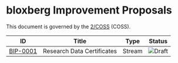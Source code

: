 # bloxberg Improvement Proposals

This document is governed by the [2/COSS](https://rfc.unprotocols.org/spec:2/COSS/) (COSS).

| ID                         | Title                  | Type   | Status |
| ------------------------------ | ---------------------- | ------ | ------ |
| [BIP-0001](bip-0001-researchcertificate.md)        | Research Data Certificates | Stream | ![Draft](http://rfc.unprotocols.org/spec:2/COSS/draft.svg)  |

